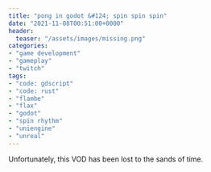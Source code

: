 ```yaml
---
title: "pong in godot &#124; spin spin spin"
date: "2021-11-08T00:51:00+0000"
header:
  teaser: "/assets/images/missing.png"
categories:
- "game development"
- "gameplay"
- "twitch"
tags:
- "code: gdscript"
- "code: rust"
- "flambe"
- "flax"
- "godot"
- "spin rhythm"
- "uniengine"
- "unreal"
---
```

Unfortunately, this VOD has been lost to the sands of time.